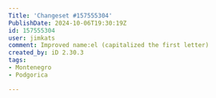 ```yaml
---
Title: 'Changeset #157555304'
PublishDate: 2024-10-06T19:30:19Z
id: 157555304
user: jimkats
comment: Improved name:el (capitalized the first letter)
created_by: iD 2.30.3
tags:
- Montenegro
- Podgorica

---
```


